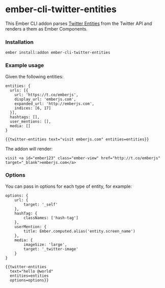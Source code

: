 # ember-cli-twitter-entities

This Ember CLI addon parses [Twitter Entities](https://dev.twitter.com/overview/api/entities-in-twitter-objects) from the Twitter API and renders a them as Ember Components. 

### Installation
```
ember install:addon ember-cli-twitter-entities
```

### Example usage

Given the following entities:

```
entities: {
  urls: [{
    url: 'https://t.co/emberjs',
    display_url: 'emberjs.com',
    expanded_url: 'http://emberjs.com',
    indices: [6, 17]
  }],
  hashtags: [],
  user_mentions: [],
  media: []
}
```

```
{{twitter-entities text="visit emberjs.com" entities=entities}}
```

The addon will render:

```
visit <a id="ember123" class="ember-view" href="http://t.co/emberjs" target="_blank">emberjs.com</a>
```

### Options

You can pass in options for each type of entity, for example:

```
options: {
	url: {
		target: '_self'
	},
	hashTag: {
		classNames: ['hash-tag']
	},
	userMention: {
		title: Ember.computed.alias('entity.screen_name')
	},
	media: {
		imageSize: 'large',
		target: '_twitter-image'
	}
}
```

```
{{twitter-entities
  text="hello @world"
  entities=entities
  options=options}}
```